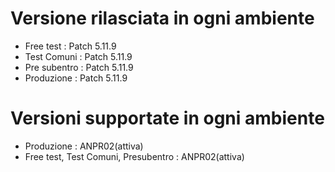 # Versione rilasciata in ogni ambiente

- Free test : Patch 5.11.9
- Test Comuni : Patch 5.11.9
- Pre subentro : Patch 5.11.9
- Produzione : Patch 5.11.9


# Versioni supportate in ogni ambiente

- Produzione : ANPR02(attiva)
- Free test, Test Comuni, Presubentro : ANPR02(attiva)
